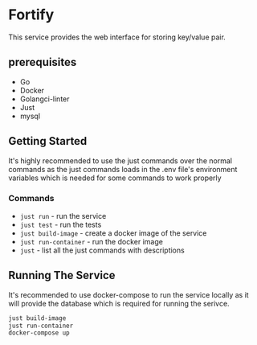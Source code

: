 # Fortify
This service provides the web interface for storing key/value pair.

## prerequisites
- Go
- Docker
- Golangci-linter
- Just
- mysql

## Getting Started 
It's highly recommended to use the just commands over the normal commands as the just commands loads in the .env file's environment variables which is needed for some commands to work properly
### Commands
- `just run` - run the service
- `just test` - run the tests
- `just build-image` - create a docker image of the service
- `just run-container` - run the docker image
- `just` - list all the just commands with descriptions


## Running The Service
It's recommended to use docker-compose to run the service locally as it will provide the database which is required for running the serivce.
```bash
just build-image
just run-container
docker-compose up
```
